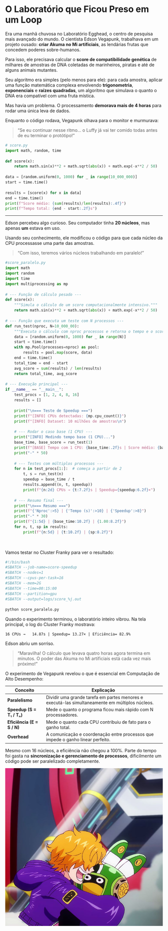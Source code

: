 # O Laboratório que Ficou Preso em um Loop

Era uma manhã chuvosa no Laboratório Egghead, o centro de pesquisa mais avançado do mundo.
O cientista Edson Vegapunk, trabalhava em um projeto ousado:
**criar Akuma no Mi artificiais**, as lendárias frutas que concedem poderes sobre-humanos.

Para isso, ele precisava calcular o **score de compatibilidade genética** de milhares de amostras de DNA coletadas de marinheiros, piratas e até de alguns animais mutantes.

Seu algoritmo era simples (pelo menos para ele):
para cada amostra, aplicar uma função matemática complexa envolvendo **trigonometria**, **exponenciais** e **raízes quadradas**, um algoritmo que simulava o quanto o DNA era compatível com uma fruta mística.

Mas havia um problema.
O processamento **demorava mais de 4 horas** para rodar uma única leva de dados.

Enquanto o código rodava, Vegapunk olhava para o monitor e murmurava:

> “Se eu continuar nesse ritmo... o Luffy já vai ter comido todas antes de eu terminar o protótipo!”

```python
# score.py
import math, random, time

def score(x):
    return math.sin(x)**2 + math.sqrt(abs(x)) + math.exp(-x**2 / 50)

data = [random.uniform(0, 1000) for _ in range(10_000_000)]
start = time.time()

results = [score(x) for x in data]
end = time.time()
print(f"Score médio: {sum(results)/len(results):.4f}")
print(f"Tempo total: {end - start:.2f}s")
```

---

Edson percebeu algo curioso.
Seu computador tinha **20 núcleos**, mas apenas **um** estava em uso.

Usando seu conhecimento, ele modificou o código para que cada núcleo da CPU processasse uma parte das amostras.

> “Com isso, teremos vários núcleos trabalhando em paralelo!”

```python
#score_paralelo.py
import math
import random
import time
import multiprocessing as mp

# --- Função de cálculo pesado ---
def score(x):
    """Simula o cálculo de um score computacionalmente intensivo."""
    return math.sin(x)**2 + math.sqrt(abs(x)) + math.exp(-x**2 / 50)

# --- Função que executa um teste com N processos ---
def run_test(nproc, N=10_000_00):
    """Executa o cálculo com nproc processos e retorna o tempo e o score médio."""
    data = [random.uniform(0, 1000) for _ in range(N)]
    start = time.time()
    with mp.Pool(processes=nproc) as pool:
        results = pool.map(score, data)
    end = time.time()
    total_time = end - start
    avg_score = sum(results) / len(results)
    return total_time, avg_score

# --- Execução principal ---
if __name__ == "__main__":
    test_procs = [1, 2, 4, 8, 16]
    results = []

    print("\n=== Teste de Speedup ===")
    print(f"[INFO] CPUs detectadas: {mp.cpu_count()}")
    print(f"[INFO] Dataset: 10 milhões de amostras\n")

    # --- Rodar o caso base (1 CPU) ---
    print("[INFO] Medindo tempo base (1 CPU)...")
    base_time, base_score = run_test(1)
    print(f"[BASE] Tempo com 1 CPU: {base_time:.2f}s | Score médio: {base_score:.4f}")
    print("-" * 50)

    # --- Testes com múltiplos processos ---
    for n in test_procs[1:]:  # começa a partir de 2
        t, s = run_test(n)
        speedup = base_time / t
        results.append((n, t, speedup))
        print(f"{n:2d} CPUs → {t:7.2f}s | Speedup={speedup:6.2f}×")

    # --- Resumo final ---
    print("\n=== Resumo ===")
    print(f"{'Nproc':>5} | {'Tempo (s)':>10} | {'Speedup':>8}")
    print("-" * 30)
    print(f"{1:5d} | {base_time:10.2f} | {1.00:8.2f}")
    for n, t, sp in results:
        print(f"{n:5d} | {t:10.2f} | {sp:8.2f}")

   
```

Vamos testar no Cluster Franky para ver o resultado:

```bash
#!/bin/bash
#SBATCH --job-name=score-speedup
#SBATCH --nodes=1
#SBATCH --cpus-per-task=16
#SBATCH --mem=2G
#SBATCH --time=00:15:00
#SBATCH --partition=gpu
#SBATCH --output=logs/score_%j.out

python score_paralelo.py

```

Quando o experimento terminou, o laboratório inteiro vibrou.
Na tela principal, o log do Cluster Franky mostrava:

```
16 CPUs →   14.87s | Speedup= 13.27× | Eficiência= 82.9%
```

Edson abriu um sorriso.

> “Maravilha! O cálculo que levava quatro horas agora termina em minutos.
> O poder das Akuma no Mi artificiais está cada vez mais próximo!”


O experimento de Vegapunk revelou o que é essencial em Computação de Alto Desempenho:

| Conceito                   | Explicação                                                                                      |
| -------------------------- | ----------------------------------------------------------------------------------------------- |
| **Paralelismo**            | Dividir uma grande tarefa em partes menores e executá-las simultaneamente em múltiplos núcleos. |
| **Speedup (S = T₁ / Tₙ)**  | Mede o quanto o programa ficou mais rápido com N processadores.                                 |
| **Eficiência (E = S / N)** | Mede o quanto cada CPU contribuiu de fato para o ganho total.                                   |
| **Overhead**               | A comunicação e coordenação entre processos que impede o ganho linear perfeito.                 |

Mesmo com 16 núcleos, a eficiência não chegou a 100%.
Parte do tempo foi gasta na **sincronização e gerenciamento de processos**, dificilmente um código pode ser paralelizado completamente.

![Imagem](edsion_lilith.jpg)